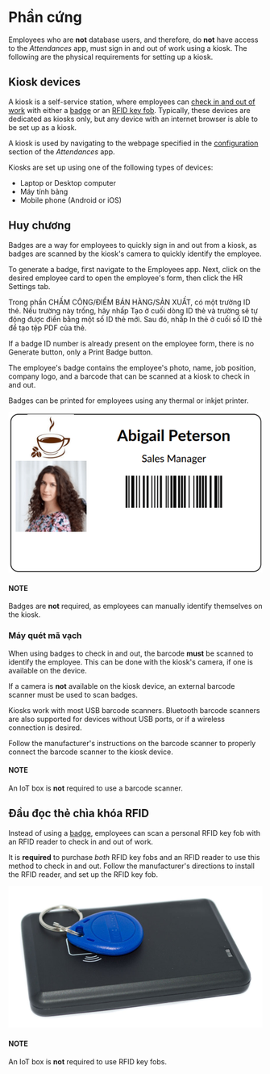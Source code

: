 # Phần cứng

Employees who are **not** database users, and therefore, do **not** have access to the *Attendances*
app, must sign in and out of work using a kiosk. The following are the physical requirements for
setting up a kiosk.

## Kiosk devices

A kiosk is a self-service station, where employees can [check in and out of work](applications/hr/attendances/kiosks.md#attendances-kiosk-mode-entry) with either a [badge](#attendances-hardware-badges) or an
[RFID key fob](#attendances-hardware-rfid). Typically, these devices are dedicated as kiosks
only, but any device with an internet browser is able to be set up as a kiosk.

A kiosk is used by navigating to the webpage specified in the [configuration](applications/hr/attendances/kiosks.md#attendances-kiosk-settings) section of the *Attendances* app.

Kiosks are set up using one of the following types of devices:

- Laptop or Desktop computer
- Máy tính bảng
- Mobile phone (Android or iOS)

<a id="attendances-hardware-badges"></a>

## Huy chương

Badges are a way for employees to quickly sign in and out from a kiosk, as badges are scanned by the
kiosk's camera to quickly identify the employee.

To generate a badge, first navigate to the Employees app. Next, click on the
desired employee card to open the employee's form, then click the HR Settings tab.

Trong phần CHẤM CÔNG/ĐIỂM BÁN HÀNG/SẢN XUẤT, có một trường ID thẻ. Nếu trường này trống, hãy nhấp Tạo ở cuối dòng ID thẻ và trường sẽ tự động được điền bằng một số ID thẻ mới. Sau đó, nhấp In thẻ ở cuối số ID thẻ để tạo tệp PDF của thẻ.

If a badge ID number is already present on the employee form, there is no Generate
button, only a Print Badge button.

The employee's badge contains the employee's photo, name, job position, company logo, and a barcode
that can be scanned at a kiosk to check in and out.

Badges can be printed for employees using any thermal or inkjet printer.

![A badge for an employee that is created from the Employees app.](../../../.gitbook/assets/badge.png)

#### NOTE
Badges are **not** required, as employees can manually identify themselves on the kiosk.

### Máy quét mã vạch

When using badges to check in and out, the barcode **must** be scanned to identify the employee.
This can be done with the kiosk's camera, if one is available on the device.

If a camera is **not** available on the kiosk device, an external barcode scanner must be used to
scan badges.

Kiosks work with most USB barcode scanners. Bluetooth barcode scanners are also supported for
devices without USB ports, or if a wireless connection is desired.

Follow the manufacturer's instructions on the barcode scanner to properly connect the barcode
scanner to the kiosk device.

#### NOTE
An IoT box is **not** required to use a barcode scanner.

<a id="attendances-hardware-rfid"></a>

## Đầu đọc thẻ chìa khóa RFID

Instead of using a [badge](#attendances-hardware-badges), employees can scan a personal RFID
key fob with an RFID reader to check in and out of work.

It is **required** to purchase *both* RFID key fobs and an RFID reader to use this method to check
in and out. Follow the manufacturer's directions to install the RFID reader, and set up the RFID key
fob.

![An RFID key fob is placed on an RFID reader.](../../../.gitbook/assets/rfid-reader.jpg)

#### NOTE
An IoT box is **not** required to use RFID key fobs.
